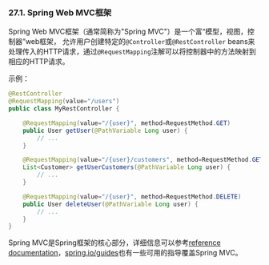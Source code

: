 ### 27.1. Spring Web MVC框架

Spring Web MVC框架（通常简称为"Spring MVC"）是一个富“模型，视图，控制器”web框架，
允许用户创建特定的`@Controller`或`@RestController` beans来处理传入的HTTP请求，通过`@RequestMapping`注解可以将控制器中的方法映射到相应的HTTP请求。

示例：
```java
@RestController
@RequestMapping(value="/users")
public class MyRestController {

    @RequestMapping(value="/{user}", method=RequestMethod.GET)
    public User getUser(@PathVariable Long user) {
        // ...
    }

    @RequestMapping(value="/{user}/customers", method=RequestMethod.GET)
    List<Customer> getUserCustomers(@PathVariable Long user) {
        // ...
    }

    @RequestMapping(value="/{user}", method=RequestMethod.DELETE)
    public User deleteUser(@PathVariable Long user) {
        // ...
    }
}
```
Spring MVC是Spring框架的核心部分，详细信息可以参考[reference documentation](https://docs.spring.io/spring/docs/5.0.2.RELEASE/spring-framework-reference/htmlsingle#mvc)，[spring.io/guides](http://spring.io/guides)也有一些可用的指导覆盖Spring MVC。
